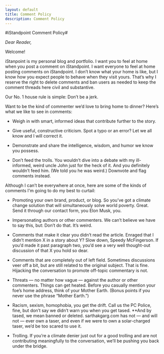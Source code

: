 ```yaml
---
layout: default
title: Comment Policy
description: Comment Policy
---
```


#iStandpoint Comment Policy#

*Dear Reader,*

Welcome!

iStanpoint is my personal blog and portfolio. I want you to feel at home when you post a comment on iStandpoint. I want everyone to feel at home posting comments on iStandpoint. I don’t know what your home is like, but I know how you expect people to behave when they visit yours. That’s why I reserve the right to delete comments and ban users as needed to keep the comment threads here civil and substantive.

Our No. 1 house rule is simple: Don’t be a jerk.

Want to be the kind of commenter we’d love to bring home to dinner? Here’s what we like to see in comments:

* Weigh in with smart, informed ideas that contribute further to the story.

* Give useful, constructive criticism. Spot a typo or an error? Let we all know and I will correct it.

* Demonstrate and share the intelligence, wisdom, and humor we know you possess.

* Don’t feed the trolls. You wouldn’t dive into a debate with my ill-informed, weird uncle John just for the heck of it. And you definitely wouldn’t feed him. (We told you he was weird.) Downvote and flag comments instead.

Although I can’t be everywhere at once, here are some of the kinds of comments I'm going to do my best to curtail:

* Promoting your own brand, product, or blog. So you’ve got a climate change solution that will simultaneously solve world poverty. Great. Send it through our contact form, you Elon Musk, you.

* Impersonating authors or other commenters. We can’t believe we have to say this, but: Don’t do that. It’s weird.

* Comments that make it clear you didn’t read the article. Enraged that I didn’t mention X in a story about Y? Slow down, Speedy McFingerson. If you’d made it past paragraph two, you’d see a very well thought-out discussion of that X you hold so dear.

* Comments that are completely out of left field. Sometimes discussions veer off a bit, but are still related to the original subject. That is fine. Hijacking the conversation to promote off-topic commentary is not.

* Threats — no matter how vague — against the author or other commenters. Things can get heated. Before you casually mention your foe’s home address, think of your Mother Earth. (Bonus points if you never use the phrase “Mother Earth.”)

* Racism, sexism, homophobia, you get the drift. Call us the PC Police, fine, but don’t say we didn’t warn you when you get tased. **And by tased, we mean banned or deleted. sarthakgarg.com has not — and will not — ever own a taser, and even if we were to own a solar-charged taser, we’d be too scared to use it.

* Trolling. If you’re a climate denier just out for a good trolling and are not contributing meaningfully to the conversation, we’ll be pushing you back under the bridge.
